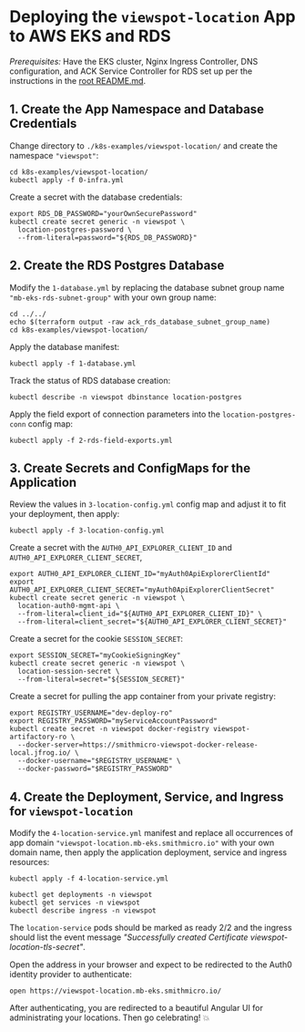 
# Deploying the `viewspot-location` App to AWS EKS and RDS

*Prerequisites:* Have the EKS cluster, Nginx Ingress Controller, DNS configuration, and ACK Service Controller for RDS
set up per the instructions in the [root README.md](../../README.md).

## 1. Create the App Namespace and Database Credentials

Change directory to `./k8s-examples/viewspot-location/` and create the namespace `"viewspot"`:

    cd k8s-examples/viewspot-location/
    kubectl apply -f 0-infra.yml

Create a secret with the database credentials:

    export RDS_DB_PASSWORD="yourOwnSecurePassword"
    kubectl create secret generic -n viewspot \
      location-postgres-password \
      --from-literal=password="${RDS_DB_PASSWORD}"


## 2. Create the RDS Postgres Database

Modify the `1-database.yml` by replacing the database subnet group name `"mb-eks-rds-subnet-group"` with your
own group name:

    cd ../../
    echo $(terraform output -raw ack_rds_database_subnet_group_name)
    cd k8s-examples/viewspot-location/

Apply the database manifest:

    kubectl apply -f 1-database.yml

Track the status of RDS database creation:

    kubectl describe -n viewspot dbinstance location-postgres

Apply the field export of connection parameters into the `location-postgres-conn` config map:

    kubectl apply -f 2-rds-field-exports.yml


## 3. Create Secrets and ConfigMaps for the Application

Review the values in `3-location-config.yml` config map and adjust it to fit your deployment, then apply:

    kubectl apply -f 3-location-config.yml

Create a secret with the `AUTH0_API_EXPLORER_CLIENT_ID` and `AUTH0_API_EXPLORER_CLIENT_SECRET`,

    export AUTH0_API_EXPLORER_CLIENT_ID="myAuth0ApiExplorerClientId"
    export AUTH0_API_EXPLORER_CLIENT_SECRET="myAuth0ApiExplorerClientSecret"
    kubectl create secret generic -n viewspot \
      location-auth0-mgmt-api \
      --from-literal=client_id="${AUTH0_API_EXPLORER_CLIENT_ID}" \
      --from-literal=client_secret="${AUTH0_API_EXPLORER_CLIENT_SECRET}"

Create a secret for the cookie `SESSION_SECRET`:

    export SESSION_SECRET="myCookieSigningKey"
    kubectl create secret generic -n viewspot \
      location-session-secret \
      --from-literal=secret="${SESSION_SECRET}"

Create a secret for pulling the app container from your private registry:

    export REGISTRY_USERNAME="dev-deploy-ro"
    export REGISTRY_PASSWORD="myServiceAccountPassword"
    kubectl create secret -n viewspot docker-registry viewspot-artifactory-ro \
      --docker-server=https://smithmicro-viewspot-docker-release-local.jfrog.io/ \
      --docker-username="$REGISTRY_USERNAME" \
      --docker-password="$REGISTRY_PASSWORD"


## 4. Create the Deployment, Service, and Ingress for `viewspot-location`

Modify the `4-location-service.yml` manifest and replace all occurrences of
app domain `"viewspot-location.mb-eks.smithmicro.io"` with your own domain name, then apply the application
deployment, service and ingress resources:

    kubectl apply -f 4-location-service.yml

    kubectl get deployments -n viewspot
    kubectl get services -n viewspot
    kubectl describe ingress -n viewspot

The `location-service` pods should be marked as ready 2/2 and the ingress should list the event message
_"Successfully created Certificate viewspot-location-tls-secret"_.

Open the address in your browser and expect to be redirected to the Auth0 identity provider to authenticate:

    open https://viewspot-location.mb-eks.smithmicro.io/

After authenticating, you are redirected to a beautiful Angular UI for administrating your locations. Then go
celebrating! :boom:

